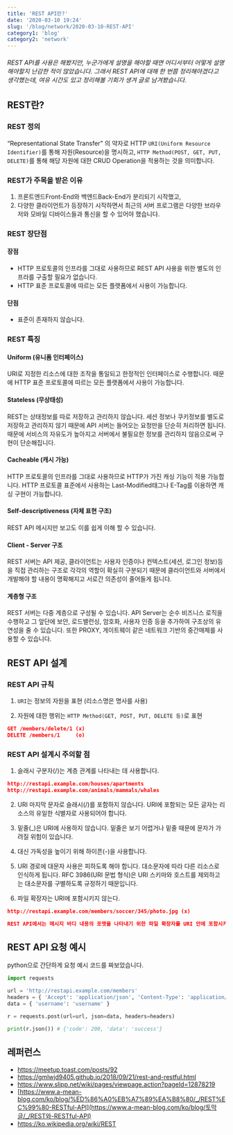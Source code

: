 ```yaml
---
title: 'REST API란?'
date: '2020-03-10 19:24'
slug: '/blog/network/2020-03-10-REST-API'
category1: 'blog'
category2: 'network'
---
```


###### REST API를 사용은 해봤지만, 누군가에게 설명을 해야할 때면 어디서부터 어떻게 설명해야할지 난감한 적이 많았습니다. 그래서 REST API에 대해 한 번쯤 정리해야겠다고 생각했는데, 여유 시간도 있고 정리해볼 기회가 생겨 글로 남겨봤습니다.

<!-- end -->

## REST란?

### REST 정의

“Representational State Transfer” 의 약자로 HTTP `URI(Uniform Resource Identifier)`를 통해 자원(Resource)을 명시하고, `HTTP Method(POST, GET, PUT, DELETE)`를 통해 해당 자원에 대한 CRUD Operation을 적용하는 것을 의미합니다.



### REST가 주목을 받은 이유

1. 프론트엔드Front-End와 백엔드Back-End가 분리되기 시작했고,
2. 다양한 클라이언트가 등장하기 시작하면서 최근의 서버 프로그램은 다양한 브라우저와 모바일 디바이스들과 통신을 할 수 있어야  했습니다.



### REST 장단점

#### 장점

- HTTP 프로토콜의 인프라를 그대로 사용하므로 REST API 사용을 위한 별도의 인프라를 구출할 필요가 없습니다.
- HTTP 표준 프로토콜에 따르는 모든 플랫폼에서 사용이 가능합니다.

#### 단점

- 표준이 존재하지 않습니다.



### REST 특징

#### Uniform (유니폼 인터페이스)

URI로 지정한 리소스에 대한 조작을 통일되고 한정적인 인터페이스로 수행합니다. 때문에 HTTP 표준 프로토콜에 따르는 모든 플랫폼에서 사용이 가능합니다.

#### Stateless (무상태성)

REST는 상태정보를 따로 저장하고 관리하지 않습니다. 세션 정보나 쿠키정보를 별도로 저장하고 관리하지 않기 때문에 API 서버는 들어오는 요청만을 단순히 처리하면 됩니다. 때문에 서비스의 자유도가 높아지고 서버에서 불필요한 정보를 관리하지 않음으로써 구현이 단순해집니다.

#### Cacheable (캐시 가능)

HTTP 프로토콜의 인프라를 그대로 사용하므로 HTTP가 가진 캐싱 기능이 적용 가능합니다. HTTP 프로토콜 표준에서 사용하는 Last-Modified태그나 E-Tag를 이용하면 캐싱 구현이 가능합니다.

#### Self-descriptiveness (자체 표현 구조)

REST API 메시지만 보고도 이를 쉽게 이해 할 수 있습니다.

#### Client - Server 구조

REST 서버는 API 제공, 클라이언트는 사용자 인증이나 컨텍스트(세션, 로그인 정보)등을 직접 관리하는 구조로 각각의 역할이 확실히 구분되기 때문에 클라이언트와 서버에서 개발해야 할 내용이 명확해지고 서로간 의존성이 줄어들게 됩니다.

#### 계층형 구조

REST 서버는 다중 계층으로 구성될 수 있습니다. API Server는 순수 비즈니스 로직을 수행하고 그 앞단에 보안, 로드밸런싱, 암호화, 사용자 인증 등을 추가하여 구조상의 유연성을 줄 수 있습니다. 또한 PROXY, 게이트웨이 같은 네트워크 기반의 중간매체를 사용할 수 있습니다.





## REST API 설계

### REST API 규칙

1. `URI`는 정보의 자원을 표현 (리소스명은 명사를 사용)

2. 자원에 대한 행위는 `HTTP Method(GET, POST, PUT, DELETE 등)`로 표현

```json
GET /members/delete/1 (x)
DELETE /members/1     (o)
```



### REST API 설계시 주의할 점

1. 슬래시 구분자(/)는 계층 관계를 나타내는 데 사용합니다.

```json
http://restapi.example.com/houses/apartments
http://restapi.example.com/animals/mammals/whales
```

2. URI 마지막 문자로 슬래시(/)를 포함하지 않습니다. URI에 포함되는 모든 글자는 리소스의 유일한 식별자로 사용되어야 합니다.
3. 밑줄(_)은 URI에 사용하지 않습니다. 밑줄은 보기 어렵거나 밑줄 때문에 문자가 가려질 위험이 있습니다.
4. 대신 가독성을 높이기 위해 하이픈(-)을 사용합니다.

5. URI 경로에 대문자 사용은 피하도록 해야 합니다. 대소문자에 따라 다른 리소스로 인식하게 됩니다. RFC 3986(URI 문법 형식)은 URI 스키마와 호스트를 제외하고는 대소문자를 구별하도록 규정하기 때문입니다.

6. 파일 확장자는 URI에 포함시키지 않는다.

```json
http://restapi.example.com/members/soccer/345/photo.jpg (x)

REST API에서는 메시지 바디 내용의 포맷을 나타내기 위한 파일 확장자를 URI 안에 포함시키지 않고 Accept header를 사용합니다 .
```





## REST API 요청 예시

python으로 간단하게 요청 예시 코드를 짜보았습니다. 

```python
import requests

url = 'http://restapi.example.com/members'
headers = { 'Accept': 'application/json', 'Content-Type': 'application/json' } # json 형식으로 주고 받음
data = { 'username': 'username' }

r = requests.post(url=url, json=data, headers=headers)

print(r.json()) # {'code': 200, 'data': 'success'}
```





## 레퍼런스

- https://meetup.toast.com/posts/92
- https://gmlwjd9405.github.io/2018/09/21/rest-and-restful.html
- https://www.slipp.net/wiki/pages/viewpage.action?pageId=12878219
- [https://www.a-mean-blog.com/ko/blog/%ED%86%A0%EB%A7%89%EA%B8%80/_/REST%EC%99%80-RESTful-API](https://www.a-mean-blog.com/ko/blog/토막글/_/REST와-RESTful-API)
- https://ko.wikipedia.org/wiki/REST